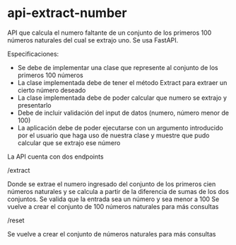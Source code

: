 # api-extract-number
API que calcula el numero faltante de un conjunto de los primeros 100 números naturales del cual se extrajo uno. Se usa FastAPI. 

Especificaciones:
-	Se debe de implementar una clase que represente al conjunto de los primeros 100 números
-	La clase implementada debe de tener el método Extract para extraer un cierto número deseado
-	La clase implementada debe de poder calcular que numero se extrajo y presentarlo
-	Debe de incluir validación del input de datos (numero, número menor de 100)
-	La aplicación debe de poder ejecutarse con un argumento introducido por el usuario que haga uso de nuestra clase y muestre que pudo calcular que se extrajo ese número


La API cuenta con dos endpoints

/extract 

Donde se extrae el numero ingresado del conjunto de los primeros cien números naturales y se calcula a partir de la diferencia
de sumas de los dos conjuntos.
Se valida que la entrada sea un número y sea menor a 100
Se vuelve a crear el conjunto de 100 números naturales para más consultas

/reset

Se vuelve a crear el conjunto de números naturales para más consultas
